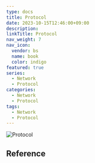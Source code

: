 ```yaml
---
type: docs
title: Protocol
date: 2023-10-15T12:46:00+09:00
description:
linkTitle: Protocol
nav_weight: 7
nav_icon:
  vendor: bs
  name: book
  color: indigo
featured: true
series:
  - Network
  - Protocol
categories:
  - Network
  - Protocol
tags:
  - Network
  - Protocol
---
```


![Protocol](/notes/protocol.png#center)

## Reference
